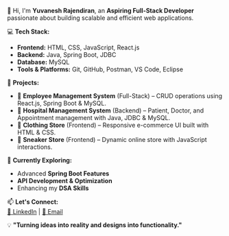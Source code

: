 👋 Hi, I'm **Yuvanesh Rajendiran**, an **Aspiring Full-Stack Developer** passionate about building scalable and efficient web applications.  

💻 **Tech Stack:**  
- **Frontend:** HTML, CSS, JavaScript, React.js  
- **Backend:** Java, Spring Boot, JDBC  
- **Database:** MySQL  
- **Tools & Platforms:** Git, GitHub, Postman, VS Code, Eclipse  

📌 **Projects:**  
- 🏢 **Employee Management System** (Full-Stack) – CRUD operations using React.js, Spring Boot & MySQL.  
- 🏥 **Hospital Management System** (Backend) – Patient, Doctor, and Appointment management with Java, JDBC & MySQL.  
- 👕 **Clothing Store** (Frontend) – Responsive e-commerce UI built with HTML & CSS.  
- 👟 **Sneaker Store** (Frontend) – Dynamic online store with JavaScript interactions.  

🚀 **Currently Exploring:**  
- Advanced **Spring Boot Features**  
- **API Development & Optimization**  
- Enhancing my **DSA Skills**  

📫 **Let's Connect:**  
[🔗 LinkedIn](https://www.linkedin.com/in/yuvanesh-rajendiran) | [📧 Email](mailto:yuvaneshr2002@gmail.com)  

💡 **"Turning ideas into reality and designs into functionality."**  
